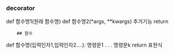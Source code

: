 ### decorator

def 함수명1(원래 함수명)
    def 함수명2(*args, **kwargs)
        추가기능
        return
        
        ## 함수

def 함수명(입력인자1,입력인자2....):
    명령문1
    .
    .
    .
    명령문k
    return 표현식
    
